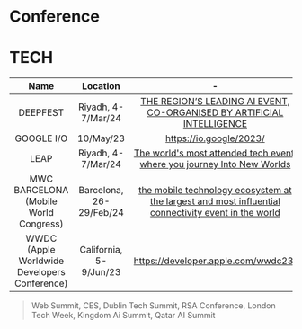 # Conference

# TECH
Name|Location|-
:-:|:-:|:-:
DEEPFEST|Riyadh, 4-7/Mar/24|[THE REGION’S LEADING AI EVENT, CO-ORGANISED BY ARTIFICIAL INTELLIGENCE](https://deepfest.com/)
GOOGLE I/O|10/May/23|https://io.google/2023/
LEAP|Riyadh, 4-7/Mar/24|[The world's most attended tech event, where you journey Into New Worlds](https://onegiantleap.com/)
MWC BARCELONA (Mobile World Congress)|Barcelona, 26-29/Feb/24|[the mobile technology ecosystem at the largest and most influential connectivity event in the world](https://www.mwcbarcelona.com/)
WWDC (Apple Worldwide Developers Conference)|California, 5-9/Jun/23|https://developer.apple.com/wwdc23/
> Web Summit, CES, Dublin Tech Summit, RSA Conference, London Tech Week, Kingdom Ai Summit, Qatar AI Summit

